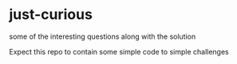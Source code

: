 # just-curious
some of the interesting questions along with the solution

Expect this repo to contain some simple code to simple challenges
